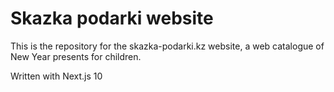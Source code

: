 # Skazka podarki website

This is the repository for the skazka-podarki.kz website, a web catalogue of New Year presents for children.

Written with Next.js 10 
